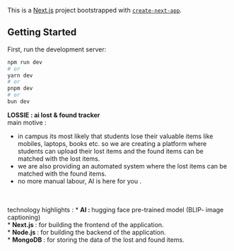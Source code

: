 This is a [Next.js](https://nextjs.org) project bootstrapped with [`create-next-app`](https://github.com/vercel/next.js/tree/canary/packages/create-next-app).

## Getting Started

First, run the development server:

```bash
npm run dev
# or
yarn dev
# or
pnpm dev
# or
bun dev
```
<b> LOSSIE : ai lost & found tracker </b>
<br>
main motive : <br>
* in campus its most likely that students lose their valuable items like mobiles, laptops, books etc. so we are creating a platform where students can upload their lost items and the found items can be matched with the lost items. <br>
* we are also providing an automated system where the lost items can be matched with the found items. <br>
* no more manual labour, AI is here for you . <br>
<br>
<br>
technology highlights :
* <b> AI : </b> hugging face pre-trained model (BLIP- image captioning)  <br>
* <b> Next.js </b> : for building the frontend of the application. <br>
* <b> Node.js </b> : for building the backend of the application. <br>
* <b> MongoDB </b> : for storing the data of the lost and found items. <br>
